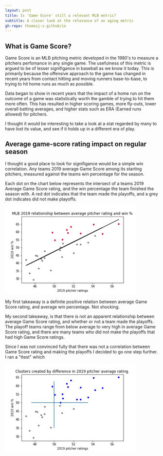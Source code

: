 ```yaml
---
layout: post
title: Is 'Game Score' still a relevant MLB metric?
subtitle: A closer look at the relevance of an aging metric
gh-repo: thomasj-s.github/io
---
```


## What is Game Score?

  Game Score is an MLB pitching metric developed in the 1980's to measure a pitchers perfomance in any single game. The usefulness of this metric is argued to be of lesser signifigance in baseball as we know it today.  This is primarily because the offensive approach to the game has changed in recent years from contact hitting and moving runners base-to-base, to trying to hit home runs as much as possible.

  Data began to show in recent years that the impact of a home run on the outcome of a game was statistically worth the gamble of trying to hit them more often.  This has resulted in higher scoring games, more fly-outs, lower overall batting averages, and higher stats such as ERA (Earned runs allowed) for pitchers.

  I thought it would be interesting to take a look at a stat regarded by many to have lost its value, and see if it holds up in a different era of play.
  
## Average game-score rating impact on regular season

  I thought a good place to look for signifigance would be a simple win correlation. Any teams 2019 average Game Score among its starting pitchers, measured against the teams win percentage for the season.
  
  Each dot on the chart below represents the intersect of a teams 2019 Average Game Score rating, and the win percentage the team finished the season with.  A red dot indicates that the team made the playoffs, and a grey dot indicates did not make playoffs.

![plot 1](https://github.com/thomasj-s/thomasj-s.github.io/blob/master/_posts/build_project_1_vis_1.jpg)

  My first takeaway is a definite positive relation between average Game Score rating, and average win percentage.  Not shocking.  
  
  My second takeaway, is that there is not an apparent relationship between average Game Score rating, and whether or not a team made the playoffs.  The playoff teams range from below average to very high in average Game Score rating, and there are many teams who did not make the playoffs that had high Game Score ratings.
  
  Since I was not convinced fully that there was not a correlation between Game Score rating and making the playoffs I decided to go one step further.  I ran a "ttest" which 

![plot 2](https://github.com/thomasj-s/thomasj-s.github.io/blob/master/_posts/build_project_1_vis_2.jpg)

